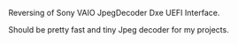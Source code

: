 Reversing of Sony VAIO JpegDecoder Dxe UEFI Interface.

Should be pretty fast and tiny Jpeg decoder for my projects.

